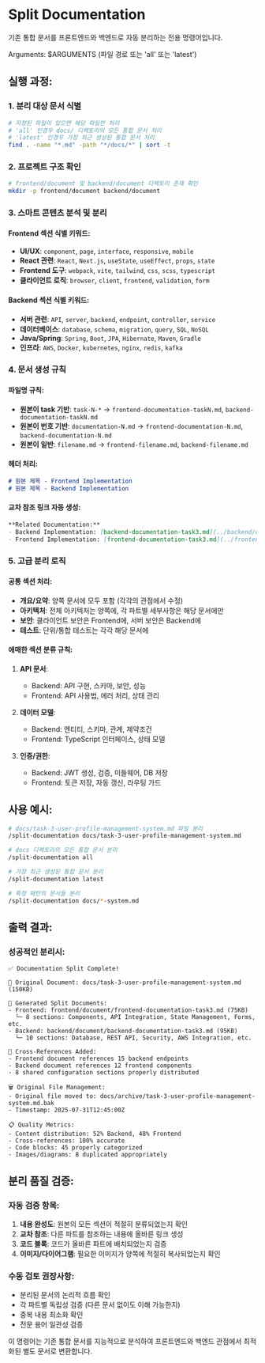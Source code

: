 # Split Documentation

기존 통합 문서를 프론트엔드와 백엔드로 자동 분리하는 전용 명령어입니다.

Arguments: $ARGUMENTS (파일 경로 또는 'all' 또는 'latest')

## 실행 과정:

### 1. 분리 대상 문서 식별
```bash
# 지정된 파일이 있으면 해당 파일만 처리
# 'all' 인경우 docs/ 디렉토리의 모든 통합 문서 처리
# 'latest' 인경우 가장 최근 생성된 통합 문서 처리
find . -name "*.md" -path "*/docs/*" | sort -t
```

### 2. 프로젝트 구조 확인
```bash
# frontend/document 및 backend/document 디렉토리 존재 확인
mkdir -p frontend/document backend/document
```

### 3. 스마트 콘텐츠 분석 및 분리

#### Frontend 섹션 식별 키워드:
- **UI/UX**: `component`, `page`, `interface`, `responsive`, `mobile`
- **React 관련**: `React`, `Next.js`, `useState`, `useEffect`, `props`, `state`
- **Frontend 도구**: `webpack`, `vite`, `tailwind`, `css`, `scss`, `typescript`
- **클라이언트 로직**: `browser`, `client`, `frontend`, `validation`, `form`

#### Backend 섹션 식별 키워드:
- **서버 관련**: `API`, `server`, `backend`, `endpoint`, `controller`, `service`
- **데이터베이스**: `database`, `schema`, `migration`, `query`, `SQL`, `NoSQL`
- **Java/Spring**: `Spring`, `Boot`, `JPA`, `Hibernate`, `Maven`, `Gradle`
- **인프라**: `AWS`, `Docker`, `kubernetes`, `nginx`, `redis`, `kafka`

### 4. 문서 생성 규칙

#### 파일명 규칙:
- **원본이 task 기반**: `task-N-*` → `frontend-documentation-taskN.md`, `backend-documentation-taskN.md`
- **원본이 번호 기반**: `documentation-N.md` → `frontend-documentation-N.md`, `backend-documentation-N.md`
- **원본이 일반**: `filename.md` → `frontend-filename.md`, `backend-filename.md`

#### 헤더 처리:
```markdown
# 원본 제목 - Frontend Implementation
# 원본 제목 - Backend Implementation
```

#### 교차 참조 링크 자동 생성:
```markdown
**Related Documentation:**
- Backend Implementation: [backend-documentation-task3.md](../backend/document/backend-documentation-task3.md)
- Frontend Implementation: [frontend-documentation-task3.md](../frontend/document/frontend-documentation-task3.md)
```

### 5. 고급 분리 로직

#### 공통 섹션 처리:
- **개요/요약**: 양쪽 문서에 모두 포함 (각각의 관점에서 수정)
- **아키텍처**: 전체 아키텍처는 양쪽에, 각 파트별 세부사항은 해당 문서에만
- **보안**: 클라이언트 보안은 Frontend에, 서버 보안은 Backend에
- **테스트**: 단위/통합 테스트는 각각 해당 문서에

#### 애매한 섹션 분류 규칙:
1. **API 문서**: 
   - Backend: API 구현, 스키마, 보안, 성능
   - Frontend: API 사용법, 에러 처리, 상태 관리

2. **데이터 모델**:
   - Backend: 엔티티, 스키마, 관계, 제약조건
   - Frontend: TypeScript 인터페이스, 상태 모델

3. **인증/권한**:
   - Backend: JWT 생성, 검증, 미들웨어, DB 저장
   - Frontend: 토큰 저장, 자동 갱신, 라우팅 가드

## 사용 예시:

```bash
# docs/task-3-user-profile-management-system.md 파일 분리
/split-documentation docs/task-3-user-profile-management-system.md

# docs 디렉토리의 모든 통합 문서 분리
/split-documentation all

# 가장 최근 생성된 통합 문서 분리
/split-documentation latest

# 특정 패턴의 문서들 분리
/split-documentation docs/*-system.md
```

## 출력 결과:

### 성공적인 분리시:
```
✅ Documentation Split Complete!

📄 Original Document: docs/task-3-user-profile-management-system.md (150KB)

📄 Generated Split Documents:
- Frontend: frontend/document/frontend-documentation-task3.md (75KB)
  └─ 8 sections: Components, API Integration, State Management, Forms, etc.
- Backend: backend/document/backend-documentation-task3.md (95KB)
  └─ 10 sections: Database, REST API, Security, AWS Integration, etc.

🔗 Cross-References Added:
- Frontend document references 15 backend endpoints
- Backend document references 12 frontend components
- 8 shared configuration sections properly distributed

🗑️ Original File Management:
- Original file moved to: docs/archive/task-3-user-profile-management-system.md.bak
- Timestamp: 2025-07-31T12:45:00Z

📋 Quality Metrics:
- Content distribution: 52% Backend, 48% Frontend
- Cross-references: 100% accurate
- Code blocks: 45 properly categorized
- Images/diagrams: 8 duplicated appropriately
```

## 분리 품질 검증:

### 자동 검증 항목:
1. **내용 완성도**: 원본의 모든 섹션이 적절히 분류되었는지 확인
2. **교차 참조**: 다른 파트를 참조하는 내용에 올바른 링크 생성
3. **코드 블록**: 코드가 올바른 파트에 배치되었는지 검증
4. **이미지/다이어그램**: 필요한 이미지가 양쪽에 적절히 복사되었는지 확인

### 수동 검토 권장사항:
- 분리된 문서의 논리적 흐름 확인
- 각 파트별 독립성 검증 (다른 문서 없이도 이해 가능한지)
- 중복 내용 최소화 확인
- 전문 용어 일관성 검증

이 명령어는 기존 통합 문서를 지능적으로 분석하여 프론트엔드와 백엔드 관점에서 최적화된 별도 문서로 변환합니다.